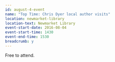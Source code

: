 ```yaml
---
id: august-4-event
name: "Top Time: Chris Dyer local author visits"
location: newmarket-library
location-text: Newmarket Library
event-start-date: 2016-08-04
event-start-time: 1430
event-end-time: 1530
breadcrumb: y
---
```

Free to attend.
